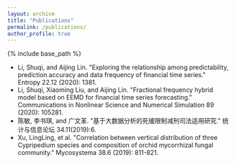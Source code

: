 ```yaml
---
layout: archive
title: "Publications"
permalink: /publications/
author_profile: true
---
```


{% include base_path %}

* Li, Shuqi, and Aijing Lin. "Exploring the relationship among predictability, prediction accuracy and data frequency of financial time series." Entropy 22.12 (2020): 1381.
* Li, Shuqi, Xiaoming Liu, and Aijing Lin. "Fractional frequency hybrid model based on EEMD for financial time series forecasting." Communications in Nonlinear Science and Numerical Simulation 89 (2020): 105281.
* 陈敏, 李书琪, and 广文革. "基于大数据分析的死缓限制减刑司法适用研究." 统计与信息论坛 34.11(2019):6.
* Xu, LingLing, et al. "Correlation between vertical distribution of three Cypripedium species and composition of orchid mycorrhizal fungal community." Mycosystema 38.6 (2019): 811-821.
